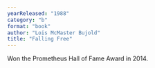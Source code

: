 ```yaml
---
yearReleased: "1988"
category: "b"
format: "book"
author: "Lois McMaster Bujold"
title: "Falling Free"
---
```

Won the Prometheus Hall of Fame Award in 2014.
 